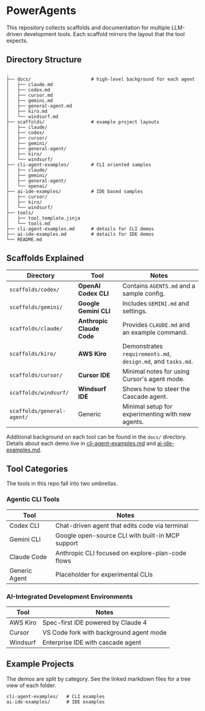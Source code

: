 # PowerAgents

This repository collects scaffolds and documentation for multiple LLM-driven development tools. Each scaffold mirrors the layout that the tool expects.

## Directory Structure

```text
.
├── docs/                      # high-level background for each agent
│   ├── claude.md
│   ├── codex.md
│   ├── cursor.md
│   ├── gemini.md
│   ├── general-agent.md
│   ├── kiro.md
│   └── windsurf.md
├── scaffolds/                 # example project layouts
│   ├── claude/
│   ├── codex/
│   ├── cursor/
│   ├── gemini/
│   ├── general-agent/
│   ├── kiro/
│   └── windsurf/
├── cli-agent-examples/        # CLI oriented samples
│   ├── claude/
│   ├── gemini/
│   ├── general-agent/
│   └── openai/
├── ai-ide-examples/           # IDE based samples
│   ├── cursor/
│   ├── kiro/
│   └── windsurf/
├── tools/
│   ├── tool_template.jinja
│   └── tools.md
├── cli-agent-examples.md      # details for CLI demos
├── ai-ide-examples.md         # details for IDE demos
└── README.md
```

## Scaffolds Explained

| Directory                  | Tool                      | Notes                                                        |
| -------------------------- | ------------------------- | ------------------------------------------------------------ |
| `scaffolds/codex/`         | **OpenAI Codex CLI**      | Contains `AGENTS.md` and a sample config.                    |
| `scaffolds/gemini/`        | **Google Gemini CLI**     | Includes `GEMINI.md` and settings.                           |
| `scaffolds/claude/`        | **Anthropic Claude Code** | Provides `CLAUDE.md` and an example command.                 |
| `scaffolds/kiro/`          | **AWS Kiro**              | Demonstrates `requirements.md`, `design.md`, and `tasks.md`. |
| `scaffolds/cursor/`        | **Cursor IDE**            | Minimal notes for using Cursor's agent mode.                 |
| `scaffolds/windsurf/`      | **Windsurf IDE**          | Shows how to steer the Cascade agent.                        |
| `scaffolds/general-agent/` | Generic                   | Minimal setup for experimenting with new agents.             |

Additional background on each tool can be found in the `docs/` directory. Details about each demo live in [cli-agent-examples.md](cli-agent-examples.md) and [ai-ide-examples.md](ai-ide-examples.md).

## Tool Categories

The tools in this repo fall into two umbrellas.

### Agentic CLI Tools

| Tool          | Notes                                            |
| ------------- | ------------------------------------------------ |
| Codex CLI     | Chat-driven agent that edits code via terminal   |
| Gemini CLI    | Google open-source CLI with built-in MCP support |
| Claude Code   | Anthropic CLI focused on explore-plan-code flows |
| Generic Agent | Placeholder for experimental CLIs                |

### AI-Integrated Development Environments

| Tool     | Notes                                   |
| -------- | --------------------------------------- |
| AWS Kiro | Spec-first IDE powered by Claude 4      |
| Cursor   | VS Code fork with background agent mode |
| Windsurf | Enterprise IDE with cascade agent       |

## Example Projects

The demos are split by category. See the linked markdown files for a tree view of each folder.

```
cli-agent-examples/   # CLI examples
ai-ide-examples/      # IDE examples
```
